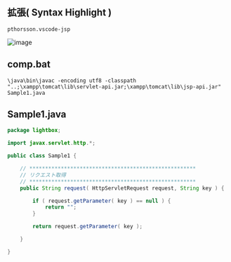 ## 拡張( Syntax Highlight )
```
pthorsson.vscode-jsp
```

![image](https://user-images.githubusercontent.com/1501327/136183602-d6e3587c-0362-4d98-9649-8e6459d39b8b.png)

## comp.bat
```
\java\bin\javac -encoding utf8 -classpath "..;\xampp\tomcat\lib\servlet-api.jar;\xampp\tomcat\lib\jsp-api.jar" Sample1.java
```

## Sample1.java
```java
package lightbox;

import javax.servlet.http.*;

public class Sample1 {

    // *****************************************************
    // リクエスト取得
    // *****************************************************
    public String request( HttpServletRequest request, String key ) {

        if ( request.getParameter( key ) == null ) {
            return "";
        }

        return request.getParameter( key );

    }

}
```
